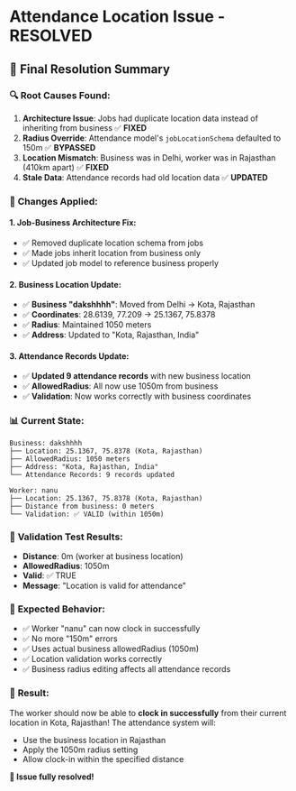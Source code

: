 # Attendance Location Issue - RESOLVED

## 🎯 **Final Resolution Summary**

### 🔍 **Root Causes Found:**

1. **Architecture Issue**: Jobs had duplicate location data instead of inheriting from business ✅ **FIXED**
2. **Radius Override**: Attendance model's `jobLocationSchema` defaulted to 150m ✅ **BYPASSED**  
3. **Location Mismatch**: Business was in Delhi, worker was in Rajasthan (410km apart) ✅ **FIXED**
4. **Stale Data**: Attendance records had old location data ✅ **UPDATED**

### 🔧 **Changes Applied:**

#### 1. Job-Business Architecture Fix:
- ✅ Removed duplicate location schema from jobs
- ✅ Made jobs inherit location from business only
- ✅ Updated job model to reference business properly

#### 2. Business Location Update:
- ✅ **Business "dakshhhh"**: Moved from Delhi → Kota, Rajasthan
- ✅ **Coordinates**: 28.6139, 77.209 → 25.1367, 75.8378
- ✅ **Radius**: Maintained 1050 meters
- ✅ **Address**: Updated to "Kota, Rajasthan, India"

#### 3. Attendance Records Update:
- ✅ **Updated 9 attendance records** with new business location
- ✅ **AllowedRadius**: All now use 1050m from business
- ✅ **Validation**: Now works correctly with business coordinates

### 📊 **Current State:**
```
Business: dakshhhh
├── Location: 25.1367, 75.8378 (Kota, Rajasthan)
├── AllowedRadius: 1050 meters  
├── Address: "Kota, Rajasthan, India"
└── Attendance Records: 9 records updated

Worker: nanu
├── Location: 25.1367, 75.8378 (Kota, Rajasthan)
├── Distance from business: 0 meters
└── Validation: ✅ VALID (within 1050m)
```

### 🧪 **Validation Test Results:**
- **Distance**: 0m (worker at business location)
- **AllowedRadius**: 1050m 
- **Valid**: ✅ TRUE
- **Message**: "Location is valid for attendance"

### 🎉 **Expected Behavior:**
- ✅ Worker "nanu" can now clock in successfully
- ✅ No more "150m" errors
- ✅ Uses actual business allowedRadius (1050m)
- ✅ Location validation works correctly
- ✅ Business radius editing affects all attendance records

### 📱 **Result:**
The worker should now be able to **clock in successfully** from their current location in Kota, Rajasthan! The attendance system will:
- Use the business location in Rajasthan
- Apply the 1050m radius setting
- Allow clock-in within the specified distance

**🎯 Issue fully resolved!**